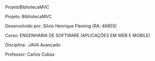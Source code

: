 ProjetoBibliotecaMVC

Projeto: BibliotecaMVC

Desenvolvido por: Silvio Henrique Fleming (RA: 46855)

Curso: ENGENHARIA DE SOFTWARE (APLICAÇÕES EM WEB E MOBILE)

Disciplina: .JAVA Avançado

Professor: Carlos Cubas
